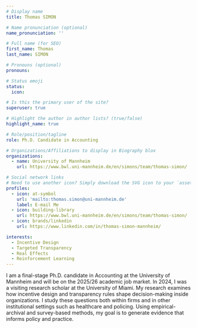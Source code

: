 ```yaml
---
# Display name
title: Thomas SIMON

# Name pronunciation (optional)
name_pronunciation: ''

# Full name (for SEO)
first_name: Thomas
last_name: SIMON

# Pronouns (optional)
pronouns:

# Status emoji
status:
  icon:

# Is this the primary user of the site?
superuser: true

# Highlight the author in author lists? (true/false)
highlight_name: true

# Role/position/tagline
role: Ph.D. Candidate in Accounting

# Organizations/Affiliations to display in Biography blox
organizations:
  - name: University of Mannheim
    url: https://www.bwl.uni-mannheim.de/en/simons/team/thomas-simon/

# Social network links
# Need to use another icon? Simply download the SVG icon to your `assets/media/icons/` folder.
profiles:
  - icon: at-symbol
    url: 'mailto:thomas.simon@uni-mannheim.de'
    label: E-mail Me
  - icon: building-library
    url: https://www.bwl.uni-mannheim.de/en/simons/team/thomas-simon/
  - icon: brands/linkedin
    url: https://www.linkedin.com/in/thomas-simon-mannheim/

interests:
  - Incentive Design
  - Targeted Transparency
  - Real Effects
  - Reinforcement Learning
---
```


I am a final-stage Ph.D. candidate in Accounting at the University of Mannheim and will be on the 2025/26 academic job market. In 2024, I was a visiting research scholar at the University of Miami. My research examines how incentive design and transparency rules shape decision-making inside organizations. I study these questions both within firms and in other institutional settings such as healthcare and policing. Using empirical-archival and survey-based methods, my goal is to generate evidence that informs policy and practice.

